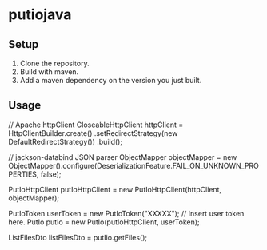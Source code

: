 # putiojava

## Setup

1. Clone the repository.
2. Build with maven.
3. Add a maven dependency on the version you just built.

## Usage

// Apache httpClient
CloseableHttpClient httpClient = HttpClientBuilder.create()
               .setRedirectStrategy(new DefaultRedirectStrategy())
               .build();

// jackson-databind JSON parser
ObjectMapper objectMapper = new ObjectMapper().configure(DeserializationFeature.FAIL_ON_UNKNOWN_PROPERTIES, false);


PutIoHttpClient putIoHttpClient = new PutIoHttpClient(httpClient, objectMapper);

PutIoToken userToken = new PutIoToken("XXXXX"); // Insert user token here.
PutIo putIo = new PutIo(putIoHttpClient, userToken);


ListFilesDto listFilesDto = putIio.getFiles();


